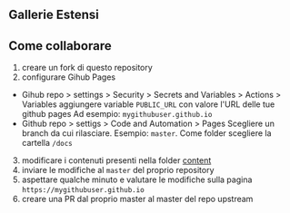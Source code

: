 ## Gallerie Estensi

## Come collaborare

1. creare un fork di questo repository
2. configurare Gihub Pages
  * Gihub repo > settings > Security >  Secrets and Variables > Actions > Variables
    aggiungere variable `PUBLIC_URL` con valore l'URL delle tue github pages
    Ad esempio: `mygithubuser.github.io`
  * Github repo > settigs > Code and Automation > Pages
    Scegliere un branch da cui rilasciare. Esempio: `master`. Come
    folder scegliere la cartella `/docs`
3. modificare i contenuti presenti nella folder [content](content)
4. inviare le modifiche al `master` del proprio repository
5. aspettare qualche minuto e valutare le modifiche sulla pagina `https://mygithubuser.github.io`
6. creare una PR dal proprio master al master del repo upstream

